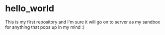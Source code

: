 # hello_world
This is my first repository and I'm sure it will go on to server as my sandbox for anything that pops up in my mind :)

